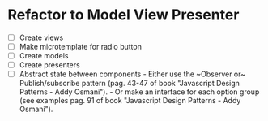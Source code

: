 # Refactor to Model View Presenter

- [ ] Create views
- [ ] Make microtemplate for radio button
- [ ] Create models
- [ ] Create presenters
- [ ] Abstract state between components
      - Either use the ~Observer or~ Publish/subscribe pattern (pag. 43-47 of book "Javascript Design Patterns - Addy Osmani").
      - Or make an  interface for each option group (see examples pag. 91 of book "Javascript Design Patterns - Addy Osmani").
